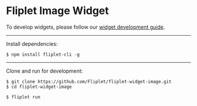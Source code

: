 # Fliplet Image Widget

To develop widgets, please follow our [widget development guide](https://github.com/WebooOnline/fliplet-cli).

---

Install dependencies:

```
$ npm install fliplet-cli -g
```

---


Clone and run for development:

```
$ git clone https://github.com/Fliplet/fliplet-widget-image.git
$ cd fliplet-widget-image

$ fliplet run
```

